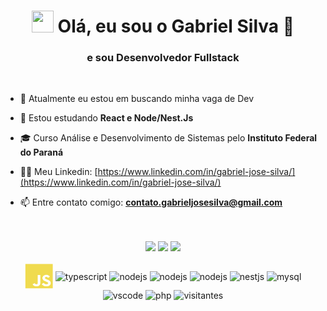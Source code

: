 <h1 align="center">
  <img height="35px" src="https://raw.githubusercontent.com/MartinHeinz/MartinHeinz/master/wave.gif" width="35px"/>
  Olá, eu sou o Gabriel Silva 🥷
</h1>

<h3 align="center">
  e sou Desenvolvedor Fullstack
</h3> 

<br>

- 🦞 Atualmente eu estou em buscando minha vaga de Dev

- 🌱 Estou estudando **React e Node/Nest.Js**

- 🎓 Curso Análise e Desenvolvimento de Sistemas pelo **Instituto Federal do Paraná**

- 👨‍💻 Meu Linkedin: [https://www.linkedin.com/in/gabriel-jose-silva/](https://www.linkedin.com/in/gabriel-jose-silva/)

- 📫 Entre contato comigo: **contato.gabrieljosesilva@gmail.com**

<br>
<br>
<div align="center" width: "40rem">
    <img height="170em" src="https://github-readme-stats.vercel.app/api?username=gabriellgjs&show_icons=true&theme=tokyonight"/>
    <img height="170em" src="https://github-readme-stats.vercel.app/api/top-langs/?username=gabriellgjs&layout=compact&theme=tokyonight"/>
    <img height="150em" src="https://github-readme-stats.vercel.app/api/wakatime?username=gabriellgjs&theme=tokyonight&hide_border=true&langs_count=5&layout=compact&locale=pt-br" />
</div>

<br>

  <div align="center">
     <img align="center" alt="javascript" height="40" width="45" src="https://raw.githubusercontent.com/devicons/devicon/master/icons/javascript/javascript-plain.svg"/>
     <img align="center" alt="typescript" height="40" width="45" src="https://cdn.jsdelivr.net/gh/devicons/devicon/icons/typescript/typescript-original.svg"/>
     <img align="center" alt="nodejs" height="40" width="45" src="https://cdn.jsdelivr.net/gh/devicons/devicon/icons/react/react-original.svg" />
     <img align="center" alt="nodejs" height="40" width="45" src="https://cdn.jsdelivr.net/gh/devicons/devicon/icons/tailwindcss/tailwindcss-plain.svg" />
     <img align="center" alt="nodejs" height="40" width="45" src="https://cdn.jsdelivr.net/gh/devicons/devicon/icons/nodejs/nodejs-original.svg" />
     <img align="center" alt="nestjs" height="40" width="45" src="https://cdn.jsdelivr.net/gh/devicons/devicon/icons/nestjs/nestjs-plain.svg">  
     <img align="center" alt="mysql" height="40" width="45" src="https://cdn.jsdelivr.net/gh/devicons/devicon/icons/mysql/mysql-original.svg" />
     <img align="center" alt="vscode" height="40" width="45"  src="https://cdn.jsdelivr.net/gh/devicons/devicon/icons/vscode/vscode-original.svg">
     <img align="center" alt="php" height="40" width="45" src="https://cdn.jsdelivr.net/gh/devicons/devicon/icons/php/php-original.svg" /> 
     <img align="center" alt="visitantes" height="22" src="https://visitor-badge.laobi.icu/badge?page_id=gabriellgjs.gabriellgjs") />
</div>
<br>
